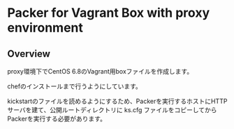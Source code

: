 # Packer for Vagrant Box with proxy environment

## Overview

proxy環境下でCentOS 6.8のVagrant用boxファイルを作成します。

chefのインストールまで行うようにしています。

kickstartのファイルを読めるようにするため、Packerを実行するホストにHTTPサーバを建て、公開ルートディレクトリに ks.cfg ファイルをコピーしてからPackerを実行する必要があります。
